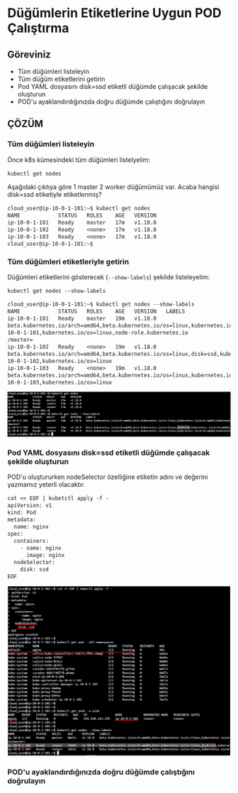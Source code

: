# Düğümlerin Etiketlerine Uygun POD Çalıştırma

## Göreviniz
- Tüm düğümleri listeleyin
- Tüm düğüm etiketlerini getirin
- Pod YAML dosyasını disk=ssd etiketli düğümde çalışacak şekilde oluşturun
- POD'u ayaklandırdığınızda doğru düğümde çalıştığını doğrulayın

## ÇÖZÜM

### Tüm düğümleri listeleyin

Önce k8s kümesindeki tüm düğümleri listelyelim:

```shell
kubectl get nodes 
```


Aşağıdaki çıktıya göre 1 master 2 worker düğümümüz var. Acaba hangisi disk=ssd etiketiyle etiketlenmiş? 

```shell
cloud_user@ip-10-0-1-101:~$ kubectl get nodes
NAME            STATUS   ROLES    AGE   VERSION
ip-10-0-1-101   Ready    master   17m   v1.18.0
ip-10-0-1-102   Ready    <none>   17m   v1.18.0
ip-10-0-1-103   Ready    <none>   17m   v1.18.0
cloud_user@ip-10-0-1-101:~$
```

### Tüm düğümleri etiketleriyle getirin

Düğümleri etiketlerini gösterecek (`--show-labels`) şekilde listeleyelim:

```shell
kubectl get nodes --show-labels
```


```shell
cloud_user@ip-10-0-1-101:~$ kubectl get nodes --show-labels
NAME            STATUS   ROLES    AGE   VERSION   LABELS
ip-10-0-1-101   Ready    master   19m   v1.18.0   beta.kubernetes.io/arch=amd64,beta.kubernetes.io/os=linux,kubernetes.io/arch=amd64,kubernetes.io/hostname=ip-10-0-1-101,kubernetes.io/os=linux,node-role.kubernetes.io
/master=
ip-10-0-1-102   Ready    <none>   19m   v1.18.0   beta.kubernetes.io/arch=amd64,beta.kubernetes.io/os=linux,disk=ssd,kubernetes.io/arch=amd64,kubernetes.io/hostname=ip-10-0-1-102,kubernetes.io/os=linux
ip-10-0-1-103   Ready    <none>   19m   v1.18.0   beta.kubernetes.io/arch=amd64,beta.kubernetes.io/os=linux,kubernetes.io/arch=amd64,kubernetes.io/hostname=ip-10-0-1-103,kubernetes.io/os=linux
```

![](.vscode/readme-images/2022-08-14-15-53-10.png)


### Pod YAML dosyasını disk=ssd etiketli düğümde çalışacak şekilde oluşturun

POD'u oluştururken nodeSelector özelliğine etiketin adını ve değerini yazmamız yeterli olacaktır.

```shell
cat << EOF | kubetctl apply -f -
apiVersion: v1
kind: Pod
metadata:
  name: nginx
spec:
  containers:
    - name: nginx
      image: nginx
  nodeSelector:
    disk: ssd
EOF
```

![](.vscode/readme-images/2022-08-14-16-17-00.png)

### POD'u ayaklandırdığınızda doğru düğümde çalıştığını doğrulayın


